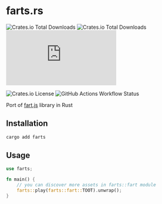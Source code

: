 # farts.rs

![Crates.io Total Downloads](https://img.shields.io/crates/v/farts?label=version)
![Crates.io Total Downloads](https://img.shields.io/crates/d/farts?logo=rust&label=crates.io%20downloads)
![GitHub top language](https://img.shields.io/github/languages/top/lexa-diky/farts.rs?logo=rust)

![Crates.io License](https://img.shields.io/crates/l/farts?logo=apache)
![GitHub Actions Workflow Status](https://img.shields.io/github/actions/workflow/status/lexa-diky/farts.rs/build?branch=main&logo=github)

Port of [fart.js](https://github.com/74656c/fart.js) library in Rust

## Installation

```bash
cargo add farts
```

## Usage

```rust
use farts;

fn main() {
    // you can discover more assets in farts::fart module
    farts::play(farts::fart::TOOT).unwrap();
}
```

